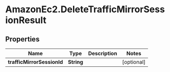 # AmazonEc2.DeleteTrafficMirrorSessionResult

## Properties

Name | Type | Description | Notes
------------ | ------------- | ------------- | -------------
**trafficMirrorSessionId** | **String** |  | [optional] 


